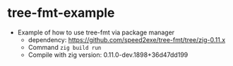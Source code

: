 # tree-fmt-example
- Example of how to use tree-fmt via package manager
  - dependency: https://github.com/speed2exe/tree-fmt/tree/zig-0.11.x
  - Command `zig build run`
  - Compile with zig version: 0.11.0-dev.1898+36d47dd199
